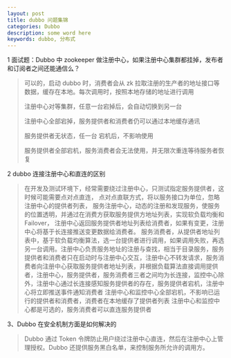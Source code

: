 ```yaml
---
layout: post
title: dubbo 问题集锦
categories: Dubbo
description: some word here
keywords: dubbo, 分布式
---
```


1 面试题：Dubbo 中 zookeeper 做注册中心，如果注册中心集群都挂掉，发布者和订阅者之间还能通信么？ 

> 可以的，启动 dubbo 时，消费者会从 zk 拉取注册的生产者的地址接口等数据，缓存在本地。每次调用时，按照本地存储的地址进行调用
>
> 注册中心对等集群，任意一台宕掉后，会自动切换到另一台 
>
> 注册中心全部宕掉，服务提供者和消费者仍可以通过本地缓存通讯 
>
> 服务提供者无状态，任一台 宕机后，不影响使用 
>
> 服务提供者全部宕机，服务消费者会无法使用，并无限次重连等待服务者恢复 


2 dubbo 连接注册中心和直连的区别 

>在开发及测试环境下，经常需要绕过注册中心，只测试指定服务提供者，这时候可能需要点对点直连， 点对点直联方式，将以服务接口为单位，忽略注册中心的提供者列表，
>服务注册中心，动态的注册和发现服务，使服务的位置透明，并通过在消费方获取服务提供方地址列表，实现软负载均衡和 Failover， 注册中心返回服务提供者地址列表给消费者，如果有变更，注册中心将基于长连接推送变更数据给消费者。 
>服务消费者，从提供者地址列表中，基于软负载均衡算法，选一台提供者进行调用，如果调用失败，再选另一台调用。注册中心负责服务地址的注册与查找，相当于目录服务，服务提供者和消费者只在启动时与注册中心交互，注册中心不转发请求，服务消费者向注册中心获取服务提供者地址列表，并根据负载算法直接调用提供者，注册中心，服务提供者，服务消费者三者之间均为长连接，监控中心除外，注册中心通过长连接感知服务提供者的存在，服务提供者宕机，注册中心将立即推送事件通知消费者 
>注册中心和监控中心全部宕机，不影响已运行的提供者和消费者，消费者在本地缓存了提供者列表 
>注册中心和监控中心都是可选的，服务消费者可以直连服务提供者
>
>

3、Dubbo 在安全机制方面是如何解决的 

> Dubbo 通过 Token 令牌防止用户绕过注册中心直连，然后在注册中心上管理授权。Dubbo 还提供服务黑白名单，来控制服务所允许的调用方。


